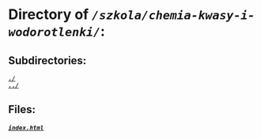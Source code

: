# Directory of *`/szkola/chemia-kwasy-i-wodorotlenki/`*:
## Subdirectories:
[***`./`***](./)\
[***`../`***](../)
## Files:
[***`index.html`***](index.html)
